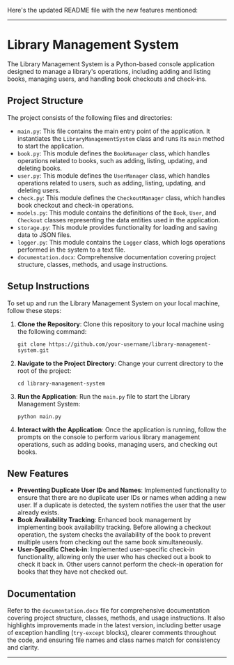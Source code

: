 Here's the updated README file with the new features mentioned:

---

# Library Management System

The Library Management System is a Python-based console application designed to manage a library's operations, including adding and listing books, managing users, and handling book checkouts and check-ins.

## Project Structure

The project consists of the following files and directories:

- `main.py`: This file contains the main entry point of the application. It instantiates the `LibraryManagementSystem` class and runs its `main` method to start the application.
- `book.py`: This module defines the `BookManager` class, which handles operations related to books, such as adding, listing, updating, and deleting books.
- `user.py`: This module defines the `UserManager` class, which handles operations related to users, such as adding, listing, updating, and deleting users.
- `check.py`: This module defines the `CheckoutManager` class, which handles book checkout and check-in operations.
- `models.py`: This module contains the definitions of the `Book`, `User`, and `Checkout` classes representing the data entities used in the application.
- `storage.py`: This module provides functionality for loading and saving data to JSON files.
- `logger.py`: This module contains the `Logger` class, which logs operations performed in the system to a text file.
- `documentation.docx`: Comprehensive documentation covering project structure, classes, methods, and usage instructions.

## Setup Instructions

To set up and run the Library Management System on your local machine, follow these steps:

1. **Clone the Repository**: Clone this repository to your local machine using the following command:

   ```
   git clone https://github.com/your-username/library-management-system.git
   ```

2. **Navigate to the Project Directory**: Change your current directory to the root of the project:

   ```
   cd library-management-system
   ```

3. **Run the Application**: Run the `main.py` file to start the Library Management System:

   ```
   python main.py
   ```

4. **Interact with the Application**: Once the application is running, follow the prompts on the console to perform various library management operations, such as adding books, managing users, and checking out books.

## New Features

- **Preventing Duplicate User IDs and Names**: Implemented functionality to ensure that there are no duplicate user IDs or names when adding a new user. If a duplicate is detected, the system notifies the user that the user already exists.
- **Book Availability Tracking**: Enhanced book management by implementing book availability tracking. Before allowing a checkout operation, the system checks the availability of the book to prevent multiple users from checking out the same book simultaneously.
- **User-Specific Check-in**: Implemented user-specific check-in functionality, allowing only the user who has checked out a book to check it back in. Other users cannot perform the check-in operation for books that they have not checked out.

## Documentation

Refer to the `documentation.docx` file for comprehensive documentation covering project structure, classes, methods, and usage instructions. It also highlights improvements made in the latest version, including better usage of exception handling (`try-except` blocks), clearer comments throughout the code, and ensuring file names and class names match for consistency and clarity.

---
